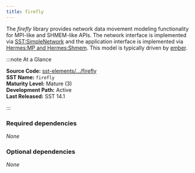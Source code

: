 ```yaml
---
title: firefly
---
```


The *firefly* library provides network data movement modeling functionality for MPI-like and SHMEM-like APIs. The network interface is implemented via [SST:SimpleNetwork](../../core/iface/SimpleNetwork/class) and the application interface is implemented via [Hermes:MP and Hermes:Shmem](../hermes/intro). This model is typically driven by [ember](../ember/intro).

:::note At a Glance

**Source Code:** [sst-elements/.../firefly](https://github.com/sstsimulator/sst-elements/tree/master/src/sst/elements/firefly) &nbsp;  
**SST Name:** `firefly` &nbsp;  
**Maturity Level:** Mature (3) &nbsp;  
**Development Path:** Active &nbsp;   
**Last Released:** SST 14.1

:::

### Required dependencies
*None*

### Optional dependencies
*None*

